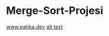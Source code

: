 # Merge-Sort-Projesi
www.patika.dev
[alt text](https://github.com/[username]/[reponame]/blob/[branch]/image.jpg?raw=true) 
